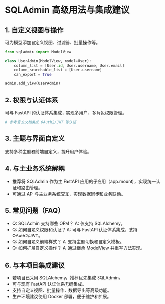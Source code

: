 # SQLAdmin 高级用法与集成建议

## 1. 自定义视图与操作
可为模型添加自定义视图、过滤器、批量操作等。

```python
from sqladmin import ModelView

class UserAdmin(ModelView, model=User):
    column_list = [User.id, User.username, User.email]
    column_searchable_list = [User.username]
    can_export = True

admin.add_view(UserAdmin)
```

## 2. 权限与认证体系
可与 FastAPI 的认证体系集成，实现多用户、多角色权限管理。

```python
# 参考官方文档集成 OAuth2/JWT 等认证
```

## 3. 主题与界面自定义
支持多种主题和前端自定义，提升用户体验。

## 4. 与主业务系统解耦
- 推荐将 SQLAdmin 作为主 FastAPI 应用的子应用（app.mount），实现统一认证和路由管理。
- 可通过 API 与主业务系统交互，实现数据同步和业务联动。

## 5. 常见问题（FAQ）
- Q: SQLAdmin 支持哪些 ORM？
  A: 仅支持 SQLAlchemy。
- Q: 如何自定义权限和认证？
  A: 可与 FastAPI 认证体系集成，支持 OAuth2/JWT。
- Q: 如何自定义前端样式？
  A: 支持主题切换和自定义模板。
- Q: 如何扩展自定义操作？
  A: 通过继承 ModelView 并重写方法实现。

## 6. 与本项目集成建议
- 若项目已采用 SQLAlchemy，推荐优先集成 SQLAdmin。
- 可与现有 FastAPI 认证体系无缝集成。
- 支持自定义视图、批量操作、数据导出等高级功能。
- 生产环境建议使用 Docker 部署，便于维护和扩展。 